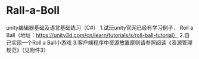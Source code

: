 # Rall-a-Boll
unity编辑器基础及语言基础练习（C#）
1.试玩unity官网已经有学习例子， Roll a Ball（地址：https://unity3d.com/cn/learn/tutorials/s/roll-ball-tutorial）
2.自己实现一个Roll a Ball小游戏
3.客户端程序中资源放置原则请参照阅读《资源管理规范》（见附件3）

